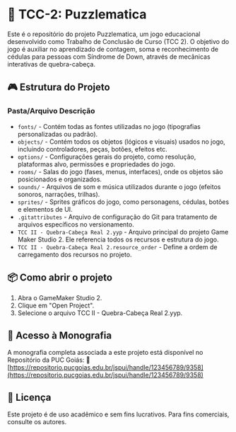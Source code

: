 # 🧩 TCC-2: Puzzlematica
Este é o repositório do projeto Puzzlematica, um jogo educacional desenvolvido como Trabalho de Conclusão de Curso (TCC 2). O objetivo do jogo é auxiliar no aprendizado de contagem, soma e reconhecimento de cédulas para pessoas com Síndrome de Down, através de mecânicas interativas de quebra-cabeça.

## 🎮 Estrutura do Projeto
### Pasta/Arquivo	Descrição
- `fonts/`	- Contém todas as fontes utilizadas no jogo (tipografias personalizadas ou padrão).
- `objects/`	- Contém todos os objetos (lógicos e visuais) usados no jogo, incluindo controladores, peças, botões, efeitos etc.
- `options/`	- Configurações gerais do projeto, como resolução, plataformas alvo, permissões e propriedades do jogo.
- `rooms/`	- Salas do jogo (fases, menus, interfaces), onde os objetos são posicionados e organizados.
- `sounds/`	- Arquivos de som e música utilizados durante o jogo (efeitos sonoros, narrações, trilhas).
- `sprites/`	- Sprites gráficos do jogo, como personagens, cédulas, botões e elementos de UI.
- `.gitattributes`	- Arquivo de configuração do Git para tratamento de arquivos específicos no versionamento.
- `TCC II - Quebra-Cabeça Real 2.yyp`	- Arquivo principal do projeto Game Maker Studio 2. Ele referencia todos os recursos e estrutura do jogo.
- `TCC II - Quebra-Cabeça Real 2.resource_order`	- Define a ordem de carregamento dos recursos no projeto.

## 📦 Como abrir o projeto
1. Abra o GameMaker Studio 2.
2. Clique em "Open Project".
3. Selecione o arquivo TCC II - Quebra-Cabeça Real 2.yyp.

## 📄 Acesso à Monografia
A monografia completa associada a este projeto está disponível no Repositório da PUC Goiás:
🔗 [https://repositorio.pucgoias.edu.br/jspui/handle/123456789/9358](https://repositorio.pucgoias.edu.br/jspui/handle/123456789/9358)

## 📜 Licença
Este projeto é de uso acadêmico e sem fins lucrativos. Para fins comerciais, consulte os autores.
